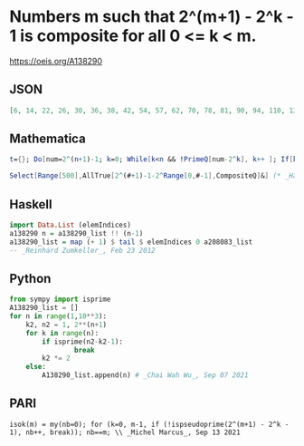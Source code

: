 # Numbers m such that 2^\(m\+1\) \- 2^k \- 1 is composite for all 0 <\= k < m\.
https://oeis.org/A138290
## JSON
```JSON
[6, 14, 22, 26, 30, 36, 38, 42, 54, 57, 62, 70, 78, 81, 90, 94, 110, 122, 126, 132, 134, 138, 142, 147, 150, 158, 166, 168, 171, 172, 174, 178, 182, 190, 194, 198, 206, 210, 222, 238, 254, 285, 294, 312, 315, 318, 334, 336, 350, 366, 372, 382, 405, 414, 416, 432]
```
## Mathematica
```Mathematica
t={}; Do[num=2^(n+1)-1; k=0; While[k<n && !PrimeQ[num-2^k], k++ ]; If[k==n, AppendTo[t,n]], {n,100}]; t
```
```Mathematica
Select[Range[500],AllTrue[2^(#+1)-1-2^Range[0,#-1],CompositeQ]&] (* _Harvey P. Dale_, Apr 09 2022 *)
```
## Haskell
```Haskell
import Data.List (elemIndices)
a138290 n = a138290_list !! (n-1)
a138290_list = map (+ 1) $ tail $ elemIndices 0 a208083_list
-- _Reinhard Zumkeller_, Feb 23 2012
```
## Python
```Python
from sympy import isprime
A138290_list = []
for n in range(1,10**3):
    k2, n2 = 1, 2**(n+1)
    for k in range(n):
        if isprime(n2-k2-1):
                break
        k2 *= 2
    else:
        A138290_list.append(n) # _Chai Wah Wu_, Sep 07 2021
```
## PARI
```PARI
isok(m) = my(nb=0); for (k=0, m-1, if (!ispseudoprime(2^(m+1) - 2^k - 1), nb++, break)); nb==m; \\ _Michel Marcus_, Sep 13 2021
```
